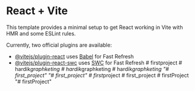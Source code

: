 # React + Vite

This template provides a minimal setup to get React working in Vite with HMR and some ESLint rules.

Currently, two official plugins are available:

- [@vitejs/plugin-react](https://github.com/vitejs/vite-plugin-react/blob/main/packages/plugin-react/README.md) uses [Babel](https://babeljs.io/) for Fast Refresh
- [@vitejs/plugin-react-swc](https://github.com/vitejs/vite-plugin-react-swc) uses [SWC](https://swc.rs/) for Fast Refresh
#   f i r s t p r o j e c t  
 #   h a r d i k _ g r a p h k e t i n g  
 #   h a r d i k _ g r a p h k e t i n g  
 #   h a r d i k _ g r a p h k e t i n g  
 "# first_project" 
"# first_project" 
#   f i r s t _ p r o j e c t  
 #   f i r s t _ p r o j e c t  
 #   f i r s t P r o j e c t  
 "# firstProject" 

